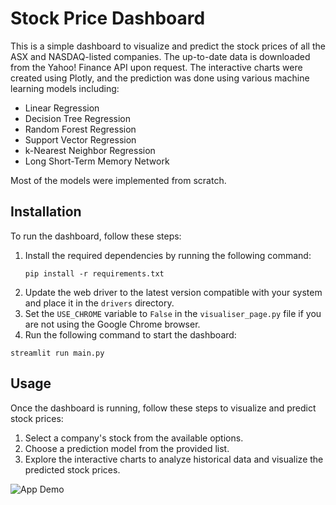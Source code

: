 # Stock Price Dashboard

This is a simple dashboard to visualize and predict the stock prices of all the ASX and NASDAQ-listed companies. The up-to-date data is downloaded from the Yahoo! Finance API upon request. The interactive charts were created using Plotly, and the prediction was done using various machine learning models including:

* Linear Regression
* Decision Tree Regression
* Random Forest Regression
* Support Vector Regression
* k-Nearest Neighbor Regression
* Long Short-Term Memory Network

Most of the models were implemented from scratch.

## Installation

To run the dashboard, follow these steps:

1. Install the required dependencies by running the following command:
   ```
   pip install -r requirements.txt
   ```
2. Update the web driver to the latest version compatible with your system and place it in the `drivers` directory.
3. Set the `USE_CHROME` variable to `False` in the `visualiser_page.py` file if you are not using the Google Chrome browser.
4. Run the following command to start the dashboard:
  ```
  streamlit run main.py
  ```

## Usage
Once the dashboard is running, follow these steps to visualize and predict stock prices:

1. Select a company's stock from the available options.
2. Choose a prediction model from the provided list.
3. Explore the interactive charts to analyze historical data and visualize the predicted stock prices.

![App Demo](demo/streamlit-main-2023-07-04-13-07-20.gif)
